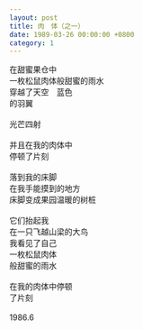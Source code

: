 ```yaml
---
layout: post
title: 肉　体（之一）
date: 1989-03-26 00:00:00 +0800
category: 1
---
```


在甜蜜果仓中<br>
一枚松鼠肉体般甜蜜的雨水<br>
穿越了天空　蓝色<br>
的羽翼<br>
<br>
光芒四射<br>
<br>
并且在我的肉体中<br>
停顿了片刻<br>
<br>
落到我的床脚<br>
在我手能摸到的地方<br>
床脚变成果园温暖的树桩<br>
<br>
它们抬起我<br>
在一只飞越山梁的大鸟<br>
我看见了自己<br>
一枚松鼠肉体<br>
般甜蜜的雨水<br>
<br>
在我的肉体中停顿<br>
了片刻<br>
<br>
1986.6